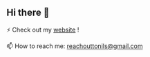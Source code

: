 ## Hi there 👋

 ⚡ Check out my [website](https://ygcoconut.github.io/) !
 
 📫 How to reach me: reachouttonils@gmail.com

<!--
**ygCoconut/ygCoconut** is a ✨ _special_ ✨ repository because its `README.md` (this file) appears on your GitHub profile.

Here are some ideas to get you started:

- 🔭 I’m currently working on ...
- 🌱 I’m currently learning ...
- 👯 I’m looking to collaborate on ...
- 🤔 I’m looking for help with ...
- 💬 Ask me about ...
- 📫 How to reach me: ...
- 😄 Pronouns: ...
- ⚡ Fun fact: ...


<img align="right" src="assets/dino.gif">

-->
